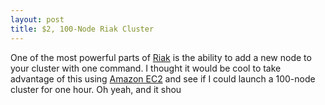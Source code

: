 ```yaml
---
layout: post
title: $2, 100-Node Riak Cluster
---
```


One of the most powerful parts of [Riak](http://wiki.basho.com/ "Riak") is the ability
to add a new node to your cluster with one command. I thought it would be cool to take
advantage of this using [Amazon EC2](http://aws.amazon.com/ec2/ "EC2") and see if I could
launch a 100-node cluster for one hour. Oh yeah, and it shou
